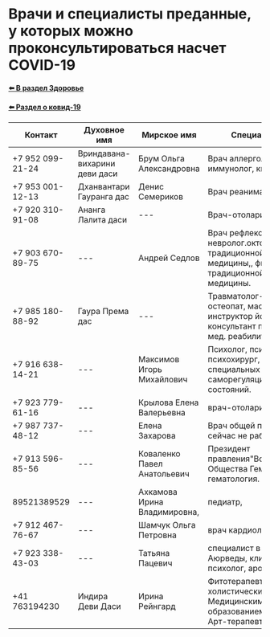 # Врачи и специалисты преданные, у которых можно проконсультироваться насчет COVID-19

**[⬅️ В раздел Здоровье](../../../HOME.md#здоровье)**

**[⬅️ Раздел о ковид-19](./covid-19.md)**

| Контакт          | Духовное имя                  | Мирское имя                  | Специализация                                                                                                         | Город             |
| ---------------- | ----------------------------- | ---------------------------- | --------------------------------------------------------------------------------------------------------------------- | ----------------- |
| +7 952 099-21-24 | Вриндавана-вихарини деви даси | Брум Ольга Александровна     | Врач аллерголог-иммунолог, кмн                                                                                        | Санкт-Петербург   |
| +7 953 001-12-13 | Дханвантари Гауранга дас      | Денис Семериков              | Врач реаниматолог                                                                                                     | Екатеринбург      |
| +7 920 310-91-08 | Ананга Лалита даси            | ---                          | Врач-отоларинголог                                                                                                    | Белгород          |
| +7 903 670-89-75 | ---                           | Андрей Седлов                | Врач рефлексотерапевт, невролог.октор традиционной китайской медицины,, фитотерапевт традиционной китайской медицины. | ---               |
| +7 985 180-88-92 | Гаура Према дас               | ---                          | Травматолог-ортопед, остеопат, массажист, инструктор йоги кпп, консультант по аюрведе и мед. реабилитации.            | Москва            |
| +7 916 638-14-21 | ---                           | Максимов Игорь Михайлович    | Психолог, психотерапевт и психохирург, тренер специальных навыков саморегуляции здоровья и состояний.                 | ---               |
| +7 923 779-61-16 | ---                           | Крылова Елена Валерьевна     | врач-отоларинголог                                                                                                    | ---               |
| +7 987 737-48-12 | ---                           | Елена Захарова               | Врач общей практики, но сейчас не работаю                                                                             | г.Чебоксары       |
| +7 913 596-85-56 | ---                           | Коваленко Павел Анатольевич  | Президент правления"Всероссийского Общества Гемофили", гематология.                                                   | Красноярск        |
| 89521389529      | ---                           | Ахкамова Ирина Владимировна, | педиатр,                                                                                                              | г. Екатеринбург   |
| +7 912 467-76-67 | ---                           | Шамчук Ольга Петровна        | врач кардиолог, РКДЦ,                                                                                                 | г.Ижевск          |
| +7 923 338-43-03 | ---                           | Татьяна Пацевич              | специалист в области Аюрведы, клинический психолог, аромапсихолог                                                     | --                |
| +41 763194230    | Индира Деви Даси              | Ирина Рейнгард               | Фитотерапевт, Диетолог, с холистическим Медицинским образованием, Психолог, Арт-терапевт                              | Швейцария, г. Цуг |
